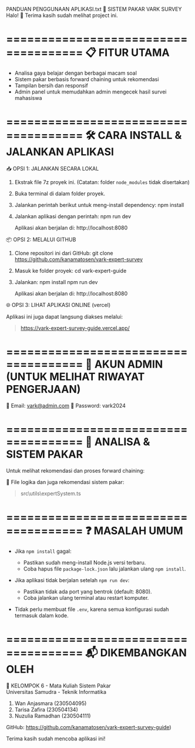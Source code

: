 PANDUAN PENGGUNAAN APLIKASI.txt
📌 SISTEM PAKAR VARK SURVEY
Halo! 👋 Terima kasih sudah melihat project ini.

=====================================
📋 FITUR UTAMA
=====================================
- Analisa gaya belajar dengan berbagai macam soal
- Sistem pakar berbasis forward chaining untuk rekomendasi
- Tampilan bersih dan responsif
- Admin panel untuk memudahkan admin mengecek hasil survei mahasiswa

=====================================
🛠️ CARA INSTALL & JALANKAN APLIKASI
=====================================

📥 OPSI 1: JALANKAN SECARA LOKAL

1. Ekstrak file 7z proyek ini.
   (Catatan: folder `node_modules` tidak disertakan)

2. Buka terminal di dalam folder proyek.

3. Jalankan perintah berikut untuk meng-install dependency:
   npm install

4. Jalankan aplikasi dengan perintah:
   npm run dev

   Aplikasi akan berjalan di:
   http://localhost:8080

📦 OPSI 2: MELALUI GITHUB

1. Clone repositori ini dari GitHub:
   git clone https://github.com/kanamatosen/vark-expert-survey

2. Masuk ke folder proyek:
   cd vark-expert-guide

3. Jalankan:
   npm install
   npm run dev

   Aplikasi akan berjalan di:
   http://localhost:8080

🌐 OPSI 3: LIHAT APLIKASI ONLINE (vercel)

Aplikasi ini juga dapat langsung diakses melalui:

> https://vark-expert-survey-guide.vercel.app/

=====================================
🔐 AKUN ADMIN (UNTUK MELIHAT RIWAYAT PENGERJAAN)
=====================================

📧 Email: vark@admin.com
🔑 Password: vark2024

=====================================
🧠 ANALISA & SISTEM PAKAR
=====================================
Untuk melihat rekomendasi dan proses forward chaining:

📄 File logika dan juga rekomendasi sistem pakar:
> src\utils\expertSystem.ts

=====================================
❓ MASALAH UMUM
=====================================
- Jika `npm install` gagal:
  - Pastikan sudah meng-install Node.js versi terbaru.
  - Coba hapus file `package-lock.json` lalu jalankan ulang `npm install`.

- Jika aplikasi tidak berjalan setelah `npm run dev`:
  - Pastikan tidak ada port yang bentrok (default: 8080).
  - Coba jalankan ulang terminal atau restart komputer.

- Tidak perlu membuat file `.env`, karena semua konfigurasi sudah termasuk dalam kode.

=====================================
📬 DIKEMBANGKAN OLEH
=====================================
💼 KELOMPOK 6 - Mata Kuliah Sistem Pakar  
Universitas Samudra - Teknik Informatika

1. Wan Anjasmara  (230504095)  
2. Tarisa Zafira  (230504134)  
3. Nuzulia Ramadhan (230504111)

GitHub: https://github.com/kanamatosen/vark-expert-survey-guide)


Terima kasih sudah mencoba aplikasi ini! 
